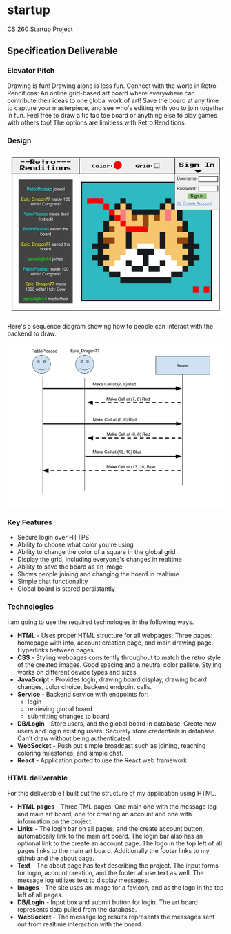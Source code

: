 # startup
CS 260 Startup Project

## Specification Deliverable

### Elevator Pitch

Drawing is fun! Drawing alone is less fun. Connect with the world in Retro Renditions: An online grid-based art board where everywhere can contribute their ideas to one global work of art! Save the board at any time to capture your masterpiece, and see who's editing with you to join together in fun. Feel free to draw a tic tac toe board or anything else to play games with others too! The options are limitless with Retro Renditions.

### Design

![Design](StartupDesign.jpg)

Here's a sequence diagram showing how to people can interact with the backend to draw.

![Sequence diagram](SequenceDiagram.jpg)

### Key Features

- Secure login over HTTPS
- Ability to choose what color you're using
- Ability to change the color of a square in the global grid
- Display the grid, including everyone's changes in realtime
- Ability to save the board as an image
- Shows people joining and changing the board in realtime
- Simple chat functionality
- Global board is stored persistantly

### Technologies

I am going to use the required technologies in the following ways.

- **HTML** - Uses proper HTML structure for all webpages. Three pages: homepage with info, account creation page, and main drawing page. Hyperlinks between pages.
- **CSS** - Styling webpages consitently throughout to match the retro style of the created images. Good spacing and a neutral color pallete. Styling works on different device types and sizes.
- **JavaScript** - Provides login, drawing board display, drawing board changes, color choice, backend endpoint calls.
- **Service** - Backend service with endpoints for:
  - login
  - retrieving global board
  - submitting changes to board
- **DB/Login** - Store users, and the global board in database. Create new users and login existing users. Securely store credentials in database. Can't draw without being authenticated.
- **WebSocket** - Push out simple broadcast such as joining, reaching coloring milestones, and simple chat.
- **React** - Application ported to use the React web framework.
  
  
### HTML deliverable  
  
For this deliverable I built out the structure of my application using HTML.  
  
- **HTML pages** - Three TML pages: One main one with the message log and main art board, one for creating an account and one with information on the project.  
- **Links** - The login bar on all pages, and the create account button, automatically link to the main art board. The login bar also has an optional link to the create an account page. The logo in the top left of all pages links to the main art board. Additionally the footer links to my github and the about page.  
- **Text** - The about page has text describing the project. The input forms for login, account creation, and the footer all use text as well. The message log utilizes text to display messages.  
- **Images** - The site uses an image for a favicon, and as the logo in the top left of all pages.  
- **DB/Login** - Input box and submit button for login. The art board represents data pulled from the database.  
- **WebSocket** - The message log results represents the messages sent out from realtime interaction with the board.  
